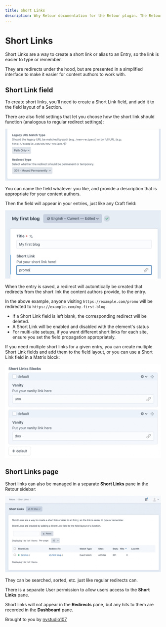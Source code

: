 ```yaml
---
title: Short Links
description: Why Retour documentation for the Retour plugin. The Retour plugin allows you to intelligently redirect legacy URLs, so that you don’t lose SEO value when rebuilding & restructuring a site
---
```

# Short Links

Short Links are a way to create a short link or alias to an Entry, so the link is easier to type or remember.

They are redirects under the hood, but are presented in a simplified interface to make it easier for content authors to work with.

## Short Link field

To create short links, you'll need to create a Short Link field, and add it to the field layout of a Section.

There are also field settings that let you choose how the short link should function (analogous to regular redirect settings):

![Screenshot](./resources/screenshots/retour-shortlink-settings.png)

You can name the field whatever you like, and provide a description that is appropriate for your content authors.

Then the field will appear in your entries, just like any Craft field:

![Screenshot](./resources/screenshots/retour-shortlink-field.png)

When the entry is saved, a redirect will automtically be created that redirects from the short link the content authors provide, to the entry.

In the above example, anyone visiting `https://example.com/promo` will be redirected to `https://example.com/my-first-blog`.

* If a Short Link field is left blank, the corresponding redirect will be deleted.
* A Short Link will be enabled and disabled with the element's status
* For multi-site setups, if you want different short links for each site, ensure you set the field propagation appropriately.

If you need multiple short links for a given entry, you can create  multiple Short Link fields and add them to the field layout, or you can use a Short Link field in a Matrix block:

![Screenshot](./resources/screenshots/retour-shortlinks-blocks.png)


## Short Links page

Short links can also be managed in a separate **Short Links** pane in the Retour sidebar:

![Screenshot](./resources/screenshots/retour-shortlinks-page.png)

They can be searched, sorted, etc. just like regular redirects can.

There is a separate User permission to allow users access to the **Short Links** pane.

Short links will not appear in the **Redirects** pane, but any hits to them are recorded in the **Dashboard** pane.

Brought to you by [nystudio107](https://nystudio107.com/)
